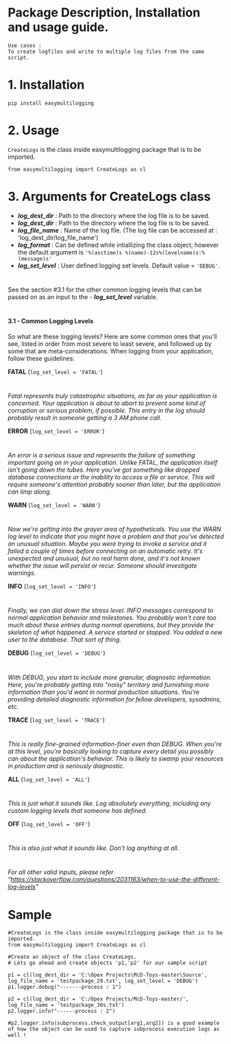 # Package Description, Installation and usage guide.

```
Use cases : 
To create logfiles and write to multiple log files from the same script.
```

# 1. Installation 

```
pip install easymultilogging
```

# 2. Usage
`CreateLogs` is the class inside easymultilogging package that is to be imported.
```
from easymultilogging import CreateLogs as cl
```

# 3. Arguments for CreateLogs class
- ***log_dest_dir*** : Path to the directory where the log file is to be saved.
- ***log_dest_dir*** : Path to the directory where the log file is to be saved.
- ***log_file_name*** : Name of the log file. (The log file can be accessed at : 'log_dest_dir/log_file_name')
- ***log_format*** : Can be defined while intiallizing the class object, however the default argument is
`'%(asctime)s %(name)-12s%(levelname)s:%(message)s'`
- ***log_set_level*** : User defined logging set levels. Default value = `'DEBUG'`. 
#
See the section #3.1 for the other common logging levels that can be passed on as an input to the - ***log_set_level*** variable.
#
#

#### 3.1 - Common Logging Levels

So what are these logging levels? Here are some common ones that you'll see, listed in order from most severe to least severe, and followed up by some that are meta-considerations. When logging from your application, follow these guidelines:

**FATAL** (`log_set_level = 'FATAL'`)
#
*Fatal represents truly catastrophic situations, as far as your application is concerned. Your application is about to abort to prevent some kind of corruption or serious problem, if possible. This entry in the log should probably result in someone getting a 3 AM phone call.*

**ERROR** (`log_set_level = 'ERROR'`)
#
*An error is a serious issue and represents the failure of something important going on in your application. Unlike FATAL, the application itself isn't going down the tubes. Here you've got something like dropped database connections or the inability to access a file or service. This will require someone's attention probably sooner than later, but the application can limp along.*

**WARN** (`log_set_level = 'WARN'`)
#
*Now we're getting into the grayer area of hypotheticals. You use the WARN log level to indicate that you might have a problem and that you've detected an unusual situation. Maybe you were trying to invoke a service and it failed a couple of times before connecting on an automatic retry. It's unexpected and unusual, but no real harm done, and it's not known whether the issue will persist or recur. Someone should investigate warnings.*

**INFO** (`log_set_level = 'INFO'`)
# 
*Finally, we can dial down the stress level. INFO messages correspond to normal application behavior and milestones. You probably won't care too much about these entries during normal operations, but they provide the skeleton of what happened. A service started or stopped. You added a new user to the database. That sort of thing.*

**DEBUG** (`log_set_level = 'DEBUG'`)
#
*With DEBUG, you start to include more granular, diagnostic information. Here, you're probably getting into "noisy" territory and furnishing more information than you'd want in normal production situations. You're providing detailed diagnostic information for fellow developers, sysadmins, etc.*

**TRACE** (`log_set_level = 'TRACE'`)
#
*This is really fine-grained information-finer even than DEBUG. When you're at this level, you're basically looking to capture every detail you possibly can about the application's behavior. This is likely to swamp your resources in production and is seriously diagnostic.*

**ALL** (`log_set_level = 'ALL'`)
#
*This is just what it sounds like. Log absolutely everything, including any custom logging levels that someone has defined.*

**OFF** (`log_set_level = 'OFF'`)
#
*This is also just what it sounds like. Don't log anything at all.*

#
*For all other valid inputs, please refer "https://stackoverflow.com/questions/2031163/when-to-use-the-different-log-levels"*


# Sample 

```
#CreateLogs is the class inside easymultilogging package that is to be imported.
from easymultilogging import CreateLogs as cl

#Create an object of the class CreateLogs. 
# Lets go ahead and create objects 'p1,'p2' for our sample script 

p1 = cl(log_dest_dir = 'C:\Opex Projects\McD-Toys-master\Source', log_file_name = 'testpackage_29.txt', log_set_level = 'DEBUG')
p1.logger.debug("-------process : 1")
         
p2 = cl(log_dest_dir = 'C:/Opex Projects/McD-Toys-master/', log_file_name = 'testpackage_30s.txt')
p2.logger.info("------process : 2")

#p2.logger.info(subprocess.check_output[arg1,arg2]) is a good example of how the object can be used to capture subprocess execution logs as well !

```